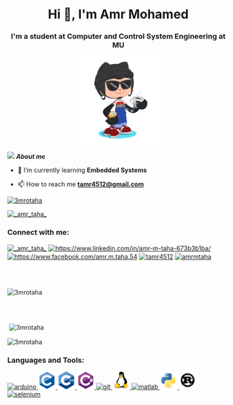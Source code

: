 <h1 align="center">Hi 👋, I'm Amr Mohamed</h1>
<h3 align="center">I'm a student at Computer and Control System Engineering at MU</h3>

<div align=center>
        <img src="https://raw.githubusercontent.com/AhmedFathyDev/AhmedFathyDev/main/GitHub.png" alt="GitHub Octocat Drinking a Cup of Coffee" height="200">
</div>

 <img src="https://media.giphy.com/media/ObNTw8Uzwy6KQ/giphy.gif" width="30px">&nbsp;***About me***

- 🌱 I’m currently learning **Embedded Systems**

- 📫 How to reach me **tamr4512@gmail.com**

<p align="left"> <a href="https://github.com/ryo-ma/github-profile-trophy"><img src="https://github-profile-trophy.vercel.app/?username=3mrotaha" alt="3mrotaha" /></a> </p>

<p align="left"> <a href="https://twitter.com/_amr_taha_" target="blank"><img src="https://img.shields.io/twitter/follow/_amr_taha_?logo=twitter&style=for-the-badge" alt="_amr_taha_" /></a> </p>


<h3 align="left">Connect with me:</h3>
<p align="left">
<a href="https://twitter.com/_amr_taha_" target="blank"><img align="center" src="https://raw.githubusercontent.com/rahuldkjain/github-profile-readme-generator/master/src/images/icons/Social/twitter.svg" alt="_amr_taha_" height="30" width="40" /></a>
<a href="https://linkedin.com/in/https://www.linkedin.com/in/amr-m-taha-673b3b1ba/" target="blank"><img align="center" src="https://raw.githubusercontent.com/rahuldkjain/github-profile-readme-generator/master/src/images/icons/Social/linked-in-alt.svg" alt="https://www.linkedin.com/in/amr-m-taha-673b3b1ba/" height="30" width="40" /></a>
<a href="https://fb.com/https://www.facebook.com/amr.m.taha.54" target="blank"><img align="center" src="https://raw.githubusercontent.com/rahuldkjain/github-profile-readme-generator/master/src/images/icons/Social/facebook.svg" alt="https://www.facebook.com/amr.m.taha.54" height="30" width="40" /></a>
<a href="https://www.hackerrank.com/tamr4512" target="blank"><img align="center" src="https://raw.githubusercontent.com/rahuldkjain/github-profile-readme-generator/master/src/images/icons/Social/hackerrank.svg" alt="tamr4512" height="30" width="40" /></a>
<a href="https://codeforces.com/profile/amrmtaha" target="blank"><img align="center" src="https://raw.githubusercontent.com/rahuldkjain/github-profile-readme-generator/master/src/images/icons/Social/codeforces.svg" alt="amrmtaha" height="30" width="40" /></a>
</p>

<div><br/><br/>
<p><img  align="center" src="https://github-readme-stats.vercel.app/api/top-langs?username=3mrotaha&show_icons=true&locale=en&layout=compact" alt="3mrotaha" /></p><br/><br/>
</div>
<p>&nbsp;<img align="center" src="https://github-readme-stats.vercel.app/api?username=3mrotaha&show_icons=true&locale=en" alt="3mrotaha" /></p>

<p><img align="center" src="https://github-readme-streak-stats.herokuapp.com/?user=3mrotaha&" alt="3mrotaha" /></p>

<h3 align="left">Languages and Tools:</h3>
<p align="left"> <a href="https://www.arduino.cc/" target="_blank" rel="noreferrer"> <img src="https://cdn.worldvectorlogo.com/logos/arduino-1.svg" alt="arduino" width="40" height="40"/> </a> <a href="https://www.cprogramming.com/" target="_blank" rel="noreferrer"> <img src="https://raw.githubusercontent.com/devicons/devicon/master/icons/c/c-original.svg" alt="c" width="40" height="40"/> </a> <a href="https://www.w3schools.com/cpp/" target="_blank" rel="noreferrer"> <img src="https://raw.githubusercontent.com/devicons/devicon/master/icons/cplusplus/cplusplus-original.svg" alt="cplusplus" width="40" height="40"/> </a> <a href="https://www.w3schools.com/cs/" target="_blank" rel="noreferrer"> <img src="https://raw.githubusercontent.com/devicons/devicon/master/icons/csharp/csharp-original.svg" alt="csharp" width="40" height="40"/> </a> <a href="https://git-scm.com/" target="_blank" rel="noreferrer"> <img src="https://www.vectorlogo.zone/logos/git-scm/git-scm-icon.svg" alt="git" width="40" height="40"/> </a> <a href="https://www.linux.org/" target="_blank" rel="noreferrer"> <img src="https://raw.githubusercontent.com/devicons/devicon/master/icons/linux/linux-original.svg" alt="linux" width="40" height="40"/> </a> <a href="https://www.mathworks.com/" target="_blank" rel="noreferrer"> <img src="https://upload.wikimedia.org/wikipedia/commons/2/21/Matlab_Logo.png" alt="matlab" width="40" height="40"/> </a> <a href="https://www.python.org" target="_blank" rel="noreferrer"> <img src="https://raw.githubusercontent.com/devicons/devicon/master/icons/python/python-original.svg" alt="python" width="40" height="40"/> </a> <a href="https://www.rust-lang.org" target="_blank" rel="noreferrer"> <img src="https://raw.githubusercontent.com/devicons/devicon/master/icons/rust/rust-plain.svg" alt="rust" width="40" height="40"/> </a> <a href="https://www.selenium.dev" target="_blank" rel="noreferrer"> <img src="https://raw.githubusercontent.com/detain/svg-logos/780f25886640cef088af994181646db2f6b1a3f8/svg/selenium-logo.svg" alt="selenium" width="40" height="40"/> </a> </p>
